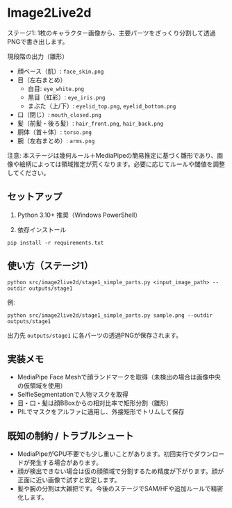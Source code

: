 # Image2Live2d

ステージ1: 1枚のキャラクター画像から、主要パーツをざっくり分割して透過PNGで書き出します。

現段階の出力（雛形）
- 顔ベース（肌）: `face_skin.png`
- 目（左右まとめ）
	- 白目: `eye_white.png`
	- 黒目（虹彩）: `eye_iris.png`
	- まぶた（上/下）: `eyelid_top.png`, `eyelid_bottom.png`
- 口（閉じ）: `mouth_closed.png`
- 髪（前髪・後ろ髪）: `hair_front.png`, `hair_back.png`
- 胴体（首＋体）: `torso.png`
- 腕（左右まとめ）: `arms.png`

注意: 本ステージは幾何ルール＋MediaPipeの簡易推定に基づく雛形であり、画像や絵柄によっては領域推定が荒くなります。必要に応じてルールや閾値を調整してください。

## セットアップ

1) Python 3.10+ 推奨（Windows PowerShell）

2) 依存インストール

```
pip install -r requirements.txt
```

## 使い方（ステージ1）

```
python src/image2live2d/stage1_simple_parts.py <input_image_path> --outdir outputs/stage1
```

例:

```
python src/image2live2d/stage1_simple_parts.py sample.png --outdir outputs/stage1
```

出力先 `outputs/stage1` に各パーツの透過PNGが保存されます。

## 実装メモ
- MediaPipe Face Meshで顔ランドマークを取得（未検出の場合は画像中央の仮領域を使用）
- SelfieSegmentationで人物マスクを取得
- 目・口・髪は顔BBoxからの相対比率で矩形分割（雛形）
- PILでマスクをアルファに適用し、外接矩形でトリムして保存

## 既知の制約 / トラブルシュート
- MediaPipeがGPU不要でも少し重いことがあります。初回実行でダウンロードが発生する場合があります。
- 顔が検出できない場合は仮の顔領域で分割するため精度が下がります。顔が正面に近い画像で試すと安定します。
- 髪や腕の分割は大雑把です。今後のステージでSAM/HFや追加ルールで精密化します。